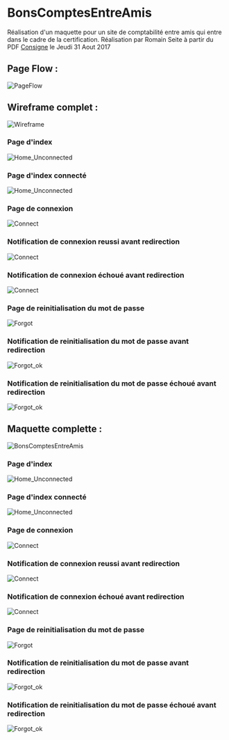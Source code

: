# BonsComptesEntreAmis
Réalisation d'un maquette pour un site de comptabilité entre amis qui entre dans le cadre de la certification. 
Réalisation par Romain Seite à partir du PDF [Consigne](DL-CCP1.pdf) le Jeudi 31 Aout 2017
## Page Flow :
![PageFlow](img/Page_flow.png)
## Wireframe complet : 
![Wireframe](img/wireframe/WireFrame.png)
### Page d'index
![Home_Unconnected](img/wireframe/Home_Unconnected.png)
### Page d'index connecté
![Home_Unconnected](img/wireframe/Home_Connected.png)
### Page de connexion
![Connect](img/wireframe/Connect.png)
### Notification de connexion reussi avant redirection
![Connect](img/wireframe/Connect_ok.png)
### Notification de connexion échoué avant redirection
![Connect](img/wireframe/Connect_bad.png)
### Page de reinitialisation du mot de passe
![Forgot](img/wireframe/Forgot.png)
### Notification de reinitialisation du mot de passe  avant redirection
![Forgot_ok](img/wireframe/Forgot_ok.png)
### Notification de reinitialisation du mot de passe échoué avant redirection
![Forgot_ok](img/wireframe/Forgot_bad.png)

## Maquette complette :
![BonsComptesEntreAmis](img/maquette/BonsComptesEntreAmis.png)
### Page d'index
![Home_Unconnected](img/maquette/Home_Unconnected.png)
### Page d'index connecté
![Home_Unconnected](img/maquette/Home_Connected.png)
### Page de connexion
![Connect](img/maquette/Connect.png)
### Notification de connexion reussi avant redirection
![Connect](img/maquette/Connect_ok.png)
### Notification de connexion échoué avant redirection
![Connect](img/maquette/Connect_bad.png)
### Page de reinitialisation du mot de passe
![Forgot](img/maquette/Forgot.png)
### Notification de reinitialisation du mot de passe  avant redirection
![Forgot_ok](img/maquette/Forgot_ok.png)
### Notification de reinitialisation du mot de passe échoué avant redirection
![Forgot_ok](img/maquette/Forgot_bad.png)

